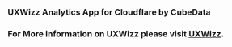 ### UXWizz Analytics App for Cloudflare by CubeData
### For More information on UXWizz please visit [UXWizz](https://uxwizz.com).


